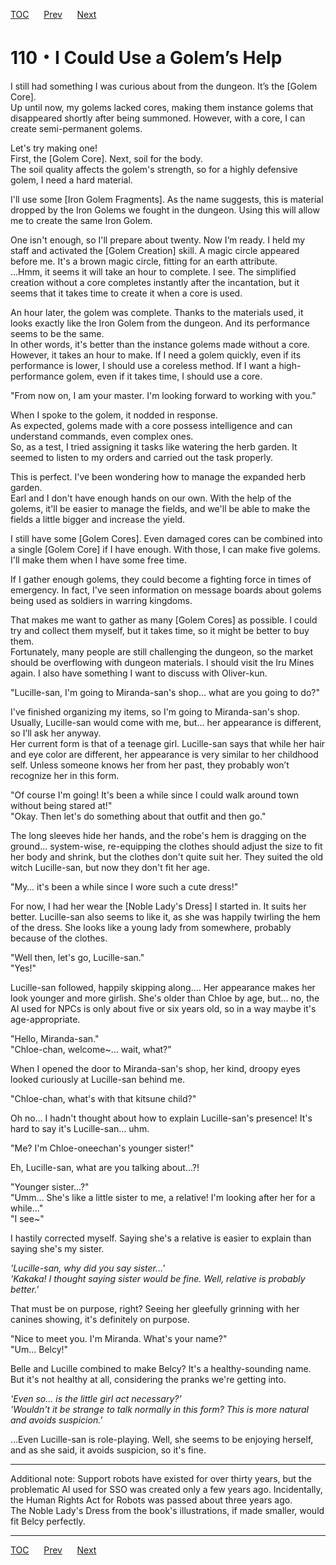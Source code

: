 [TOC](../readme.md)&nbsp;&nbsp;&nbsp;&nbsp;&nbsp;&nbsp;[Prev](Section0109.md)&nbsp;&nbsp;&nbsp;&nbsp;&nbsp;&nbsp;[Next](Section0111.md)



# 110・I Could Use a Golem’s Help

I still had something I was curious about from the dungeon. It’s the
\[Golem Core\].  
Up until now, my golems lacked cores, making them instance golems that
disappeared shortly after being summoned. However, with a core, I can
create semi-permanent golems.  
  
Let's try making one!  
First, the \[Golem Core\]. Next, soil for the body.  
The soil quality affects the golem's strength, so for a highly defensive
golem, I need a hard material.  
  
I'll use some \[Iron Golem Fragments\]. As the name suggests, this is
material dropped by the Iron Golems we fought in the dungeon. Using this
will allow me to create the same Iron Golem.  
  
One isn't enough, so I'll prepare about twenty. Now I’m ready. I held my
staff and activated the \[Golem Creation\] skill. A magic circle
appeared before me. It's a brown magic circle, fitting for an earth
attribute.  
…Hmm, it seems it will take an hour to complete. I see. The simplified
creation without a core completes instantly after the incantation, but
it seems that it takes time to create it when a core is used.  
  
An hour later, the golem was complete. Thanks to the materials used, it
looks exactly like the Iron Golem from the dungeon. And its performance
seems to be the same.  
In other words, it's better than the instance golems made without a
core.  
However, it takes an hour to make. If I need a golem quickly, even if
its performance is lower, I should use a coreless method. If I want a
high-performance golem, even if it takes time, I should use a core.  
  
"From now on, I am your master. I'm looking forward to working with
you."  
  
When I spoke to the golem, it nodded in response.  
As expected, golems made with a core possess intelligence and can
understand commands, even complex ones.  
So, as a test, I tried assigning it tasks like watering the herb garden.
It seemed to listen to my orders and carried out the task properly.  
  
This is perfect. I've been wondering how to manage the expanded herb
garden.  
Earl and I don't have enough hands on our own. With the help of the
golems, it'll be easier to manage the fields, and we'll be able to make
the fields a little bigger and increase the yield.  
  
I still have some \[Golem Cores\]. Even damaged cores can be combined
into a single \[Golem Core\] if I have enough. With those, I can make
five golems. I'll make them when I have some free time.  
  
If I gather enough golems, they could become a fighting force in times
of emergency. In fact, I've seen information on message boards about
golems being used as soldiers in warring kingdoms.  
  
That makes me want to gather as many \[Golem Cores\] as possible. I
could try and collect them myself, but it takes time, so it might be
better to buy them.  
Fortunately, many people are still challenging the dungeon, so the
market should be overflowing with dungeon materials. I should visit the
Iru Mines again. I also have something I want to discuss with
Oliver-kun.  
  
"Lucille-san, I'm going to Miranda-san's shop… what are you going to
do?"  
  
I've finished organizing my items, so I'm going to Miranda-san's shop.
Usually, Lucille-san would come with me, but… her appearance is
different, so I’ll ask her anyway.  
Her current form is that of a teenage girl. Lucille-san says that while
her hair and eye color are different, her appearance is very similar to
her childhood self. Unless someone knows her from her past, they
probably won’t recognize her in this form.  
  
"Of course I'm going! It's been a while since I could walk around town
without being stared at!"  
"Okay. Then let's do something about that outfit and then go."  
  
The long sleeves hide her hands, and the robe's hem is dragging on the
ground… system-wise, re-equipping the clothes should adjust the size to
fit her body and shrink, but the clothes don't quite suit her. They
suited the old witch Lucille-san, but now they don't fit her age.  
  
"My… it's been a while since I wore such a cute dress!"  
  
For now, I had her wear the \[Noble Lady's Dress\] I started in. It
suits her better. Lucille-san also seems to like it, as she was happily
twirling the hem of the dress. She looks like a young lady from
somewhere, probably because of the clothes.  
  
"Well then, let's go, Lucille-san."  
"Yes!"  
  
Lucille-san followed, happily skipping along…. Her appearance makes her
look younger and more girlish. She's older than Chloe by age, but… no,
the AI used for NPCs is only about five or six years old, so in a way
maybe it's age-appropriate.  
  
  
"Hello, Miranda-san."  
"Chloe-chan, welcome~… wait, what?"  
  
When I opened the door to Miranda-san's shop, her kind, droopy eyes
looked curiously at Lucille-san behind me.  
  
"Chloe-chan, what's with that kitsune child?"  
  
Oh no… I hadn't thought about how to explain Lucille-san's presence!
It's hard to say it's Lucille-san… uhm.  
  
"Me? I'm Chloe-oneechan's younger sister!"  
  
Eh, Lucille-san, what are you talking about...?!  
  
"Younger sister…?"  
"Umm… She's like a little sister to me, a relative! I'm looking after
her for a while…"  
"I see~"  
  
I hastily corrected myself. Saying she's a relative is easier to explain
than saying she's my sister.  
  
*'Lucille-san, why did you say sister…'*  
*'Kakaka! I thought saying sister would be fine. Well, relative is
probably better.'*  
  
That must be on purpose, right? Seeing her gleefully grinning with her
canines showing, it's definitely on purpose.  
  
"Nice to meet you. I'm Miranda. What's your name?"  
"Um… Belcy!"  
  
Belle and Lucille combined to make Belcy? It's a healthy-sounding name.
But it's not healthy at all, considering the pranks we're getting
into.  
  
*'Even so... is the little girl act necessary?'*  
*'Wouldn't it be strange to talk normally in this form? This is more
natural and avoids suspicion.'*  
  
…Even Lucille-san is role-playing. Well, she seems to be enjoying
herself, and as she said, it avoids suspicion, so it's fine.  
  
  

------------------------------------------------------------------------

  
Additional note: Support robots have existed for over thirty years, but
the problematic AI used for SSO was created only a few years ago.
Incidentally, the Human Rights Act for Robots was passed about three
years ago.  
The Noble Lady's Dress from the book's illustrations, if made smaller,
would fit Belcy perfectly.  
  
  
  


---
[TOC](../readme.md)&nbsp;&nbsp;&nbsp;&nbsp;&nbsp;&nbsp;[Prev](Section0109.md)&nbsp;&nbsp;&nbsp;&nbsp;&nbsp;&nbsp;[Next](Section0111.md)

